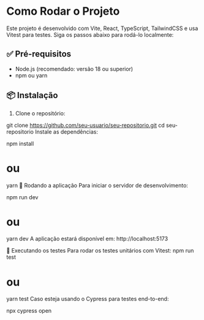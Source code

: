 # Como Rodar o Projeto

Este projeto é desenvolvido com Vite, React, TypeScript, TailwindCSS e usa Vitest para testes. Siga os passos abaixo para rodá-lo localmente:

## ✅ Pré-requisitos

- Node.js (recomendado: versão 18 ou superior)
- npm ou yarn

## 📦 Instalação

1. Clone o repositório:

git clone https://github.com/seu-usuario/seu-repositorio.git
cd seu-repositorio
Instale as dependências:



npm install
# ou
yarn
🚀 Rodando a aplicação
Para iniciar o servidor de desenvolvimento:

npm run dev
# ou
yarn dev
A aplicação estará disponível em: http://localhost:5173

🧪 Executando os testes
Para rodar os testes unitários com Vitest:
npm run test
# ou
yarn test
Caso esteja usando o Cypress para testes end-to-end:

npx cypress open
